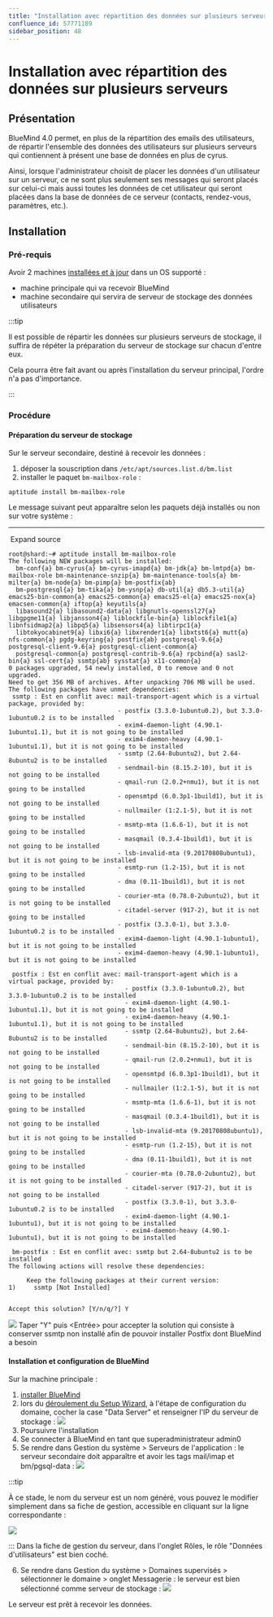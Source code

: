 ```yaml
---
title: "Installation avec répartition des données sur plusieurs serveurs"
confluence_id: 57771189
sidebar_position: 48
---
```

# Installation avec répartition des données sur plusieurs serveurs


## Présentation

BlueMind 4.0 permet, en plus de la répartition des emails des utilisateurs, de répartir l'ensemble des données des utilisateurs sur plusieurs serveurs qui contiennent à présent une base de données en plus de cyrus.

Ainsi, lorsque l'administrateur choisit de placer les données d'un utilisateur sur un serveur, ce ne sont plus seulement ses messages qui seront placés sur celui-ci mais aussi toutes les données de cet utilisateur qui seront placées dans la base de données de ce serveur (contacts, rendez-vous, paramètres, etc.).


## Installation

### Pré-requis

Avoir 2 machines [installées et à jour](/Guide_d_installation/Prérequis_à_l_installation/) dans un OS supporté :

- machine principale qui va recevoir BlueMind
- machine secondaire qui servira de serveur de stockage des données utilisateurs


:::tip

Il est possible de répartir les données sur plusieurs serveurs de stockage, il suffira de répéter la préparation du serveur de stockage sur chacun d'entre eux.

Cela pourra être fait avant ou après l'installation du serveur principal, l'ordre n'a pas d'importance.

:::

### Procédure

#### Préparation du serveur de stockage

Sur le serveur secondaire, destiné à recevoir les données :

1. déposer la souscription dans `/etc/apt/sources.list.d/bm.list`
2. installer le paquet `bm-mailbox-role` :


```
aptitude install bm-mailbox-role
```

Le message suivant peut apparaître selon les paquets déjà installés ou non sur votre système :


****
 Expand source


```
root@shard:~# aptitude install bm-mailbox-role
The following NEW packages will be installed: 
  bm-conf{a} bm-cyrus{a} bm-cyrus-imapd{a} bm-jdk{a} bm-lmtpd{a} bm-mailbox-role bm-maintenance-snzip{a} bm-maintenance-tools{a} bm-milter{a} bm-node{a} bm-pimp{a} bm-postfix{ab} 
  bm-postgresql{a} bm-tika{a} bm-ysnp{a} db-util{a} db5.3-util{a} emacs25-bin-common{a} emacs25-common{a} emacs25-el{a} emacs25-nox{a} emacsen-common{a} iftop{a} keyutils{a} 
  libasound2{a} libasound2-data{a} libgnutls-openssl27{a} libgpgme11{a} libjansson4{a} liblockfile-bin{a} liblockfile1{a} libnfsidmap2{a} libpq5{a} libsensors4{a} libtirpc1{a} 
  libtokyocabinet9{a} libxi6{a} libxrender1{a} libxtst6{a} mutt{a} nfs-common{a} pgdg-keyring{a} postfix{ab} postgresql-9.6{a} postgresql-client-9.6{a} postgresql-client-common{a} 
  postgresql-common{a} postgresql-contrib-9.6{a} rpcbind{a} sasl2-bin{a} ssl-cert{a} ssmtp{ab} sysstat{a} x11-common{a} 
0 packages upgraded, 54 newly installed, 0 to remove and 0 not upgraded.
Need to get 356 MB of archives. After unpacking 706 MB will be used.
The following packages have unmet dependencies:
 ssmtp : Est en conflit avec: mail-transport-agent which is a virtual package, provided by:
                              - postfix (3.3.0-1ubuntu0.2), but 3.3.0-1ubuntu0.2 is to be installed
                              - exim4-daemon-light (4.90.1-1ubuntu1.1), but it is not going to be installed
                              - exim4-daemon-heavy (4.90.1-1ubuntu1.1), but it is not going to be installed
                              - ssmtp (2.64-8ubuntu2), but 2.64-8ubuntu2 is to be installed
                              - sendmail-bin (8.15.2-10), but it is not going to be installed
                              - qmail-run (2.0.2+nmu1), but it is not going to be installed
                              - opensmtpd (6.0.3p1-1build1), but it is not going to be installed
                              - nullmailer (1:2.1-5), but it is not going to be installed
                              - msmtp-mta (1.6.6-1), but it is not going to be installed
                              - masqmail (0.3.4-1build1), but it is not going to be installed
                              - lsb-invalid-mta (9.20170808ubuntu1), but it is not going to be installed
                              - esmtp-run (1.2-15), but it is not going to be installed
                              - dma (0.11-1build1), but it is not going to be installed
                              - courier-mta (0.78.0-2ubuntu2), but it is not going to be installed
                              - citadel-server (917-2), but it is not going to be installed
                              - postfix (3.3.0-1), but 3.3.0-1ubuntu0.2 is to be installed
                              - exim4-daemon-light (4.90.1-1ubuntu1), but it is not going to be installed
                              - exim4-daemon-heavy (4.90.1-1ubuntu1), but it is not going to be installed

 postfix : Est en conflit avec: mail-transport-agent which is a virtual package, provided by:
                                - postfix (3.3.0-1ubuntu0.2), but 3.3.0-1ubuntu0.2 is to be installed
                                - exim4-daemon-light (4.90.1-1ubuntu1.1), but it is not going to be installed
                                - exim4-daemon-heavy (4.90.1-1ubuntu1.1), but it is not going to be installed
                                - ssmtp (2.64-8ubuntu2), but 2.64-8ubuntu2 is to be installed
                                - sendmail-bin (8.15.2-10), but it is not going to be installed
                                - qmail-run (2.0.2+nmu1), but it is not going to be installed
                                - opensmtpd (6.0.3p1-1build1), but it is not going to be installed
                                - nullmailer (1:2.1-5), but it is not going to be installed
                                - msmtp-mta (1.6.6-1), but it is not going to be installed
                                - masqmail (0.3.4-1build1), but it is not going to be installed
                                - lsb-invalid-mta (9.20170808ubuntu1), but it is not going to be installed
                                - esmtp-run (1.2-15), but it is not going to be installed
                                - dma (0.11-1build1), but it is not going to be installed
                                - courier-mta (0.78.0-2ubuntu2), but it is not going to be installed
                                - citadel-server (917-2), but it is not going to be installed
                                - postfix (3.3.0-1), but 3.3.0-1ubuntu0.2 is to be installed
                                - exim4-daemon-light (4.90.1-1ubuntu1), but it is not going to be installed
                                - exim4-daemon-heavy (4.90.1-1ubuntu1), but it is not going to be installed

 bm-postfix : Est en conflit avec: ssmtp but 2.64-8ubuntu2 is to be installed
The following actions will resolve these dependencies:

     Keep the following packages at their current version:
1)     ssmtp [Not Installed]                              


Accept this solution? [Y/n/q/?] Y
```


![](../../attachments/57769989/69896490.png) Taper "Y" puis &lt;Entrée> pour accepter la solution qui consiste à conserver ssmtp non installé afin de pouvoir installer Postfix dont BlueMind a besoin


#### Installation et configuration de BlueMind

Sur la machine principale :

1. [installer BlueMind](/Guide_d_installation/Installation/)
2. lors du [déroulement du Setup Wizard](/Guide_d_installation/Configuration_post_installation/), à l'étape de configuration du domaine, cocher la case "Data Server" et renseigner l'IP du serveur de stockage : ![](../../attachments/57771189/69896574.png)
3. Poursuivre l'installation
4. Se connecter à BlueMind en tant que superadministrateur admin0
5. Se rendre dans Gestion du système > Serveurs de l'application : le serveur secondaire doit apparaître et avoir les tags mail/imap et bm/pgsql-data :
 ![](../../attachments/57771189/69896573.png)


:::tip

À ce stade, le nom du serveur est un nom généré, vous pouvez le modifier simplement dans sa fiche de gestion, accessible en cliquant sur la ligne correspondante :

![](../../attachments/57771189/69896571.png)

:::
Dans la fiche de gestion du serveur, dans l'onglet Rôles, le rôle "Données d'utilisateurs" est bien coché.

6. Se rendre dans Gestion du système > Domaines supervisés > sélectionner le domaine > onglet Messagerie : le serveur est bien sélectionné comme serveur de stockage : ![](../../attachments/57771189/69896572.png)


Le serveur est prêt à recevoir les données.


